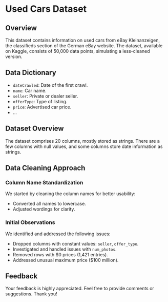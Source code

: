 # Used Cars Dataset

## Overview

This dataset contains information on used cars from eBay Kleinanzeigen, the classifieds section of the German eBay website. The dataset, available on Kaggle, consists of 50,000 data points, simulating a less-cleaned version.

## Data Dictionary

- `dateCrawled`: Date of the first crawl.
- `name`: Car name.
- `seller`: Private or dealer seller.
- `offerType`: Type of listing.
- `price`: Advertised car price.
- ...

## Dataset Overview

The dataset comprises 20 columns, mostly stored as strings. There are a few columns with null values, and some columns store date information as strings.

## Data Cleaning Approach

### Column Name Standardization

We started by cleaning the column names for better usability:
- Converted all names to lowercase.
- Adjusted wordings for clarity.

### Initial Observations

We identified and addressed the following issues:
- Dropped columns with constant values: `seller`, `offer_type`.
- Investigated and handled issues with `num_photos`.
- Removed rows with $0 prices (1,421 entries).
- Addressed unusual maximum price ($100 million).

## Feedback

Your feedback is highly appreciated. Feel free to provide comments or suggestions. Thank you!
